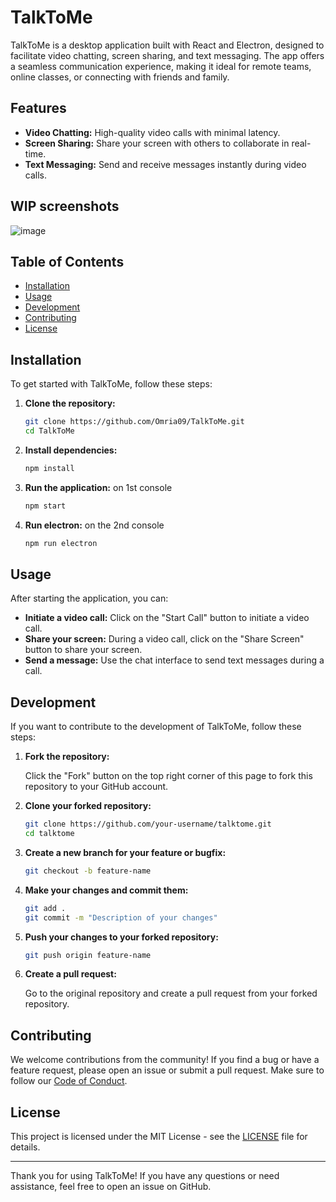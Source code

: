 # TalkToMe

TalkToMe is a desktop application built with React and Electron, designed to facilitate video chatting, screen sharing, and text messaging. The app offers a seamless communication experience, making it ideal for remote teams, online classes, or connecting with friends and family.

## Features

- **Video Chatting:** High-quality video calls with minimal latency.
- **Screen Sharing:** Share your screen with others to collaborate in real-time.
- **Text Messaging:** Send and receive messages instantly during video calls.


## WIP screenshots
![image](https://github.com/user-attachments/assets/d1f1fde3-91ec-4601-a549-148a81d88240)


## Table of Contents

- [Installation](#installation)
- [Usage](#usage)
- [Development](#development)
- [Contributing](#contributing)
- [License](#license)

## Installation

To get started with TalkToMe, follow these steps:

1. **Clone the repository:**

    ```bash
    git clone https://github.com/Omria09/TalkToMe.git
    cd TalkToMe
    ```

2. **Install dependencies:**

    ```bash
    npm install
    ```

3. **Run the application:**
on 1st console 
    ```bash
    npm start
    ```
4. **Run electron:**
on the 2nd console 
    ```bash
    npm run electron
    ```
## Usage

After starting the application, you can:

- **Initiate a video call:** Click on the "Start Call" button to initiate a video call.
- **Share your screen:** During a video call, click on the "Share Screen" button to share your screen.
- **Send a message:** Use the chat interface to send text messages during a call.

## Development

If you want to contribute to the development of TalkToMe, follow these steps:

1. **Fork the repository:**

    Click the "Fork" button on the top right corner of this page to fork this repository to your GitHub account.

2. **Clone your forked repository:**

    ```bash
    git clone https://github.com/your-username/talktome.git
    cd talktome
    ```

3. **Create a new branch for your feature or bugfix:**

    ```bash
    git checkout -b feature-name
    ```

4. **Make your changes and commit them:**

    ```bash
    git add .
    git commit -m "Description of your changes"
    ```

5. **Push your changes to your forked repository:**

    ```bash
    git push origin feature-name
    ```

6. **Create a pull request:**

    Go to the original repository and create a pull request from your forked repository.

## Contributing

We welcome contributions from the community! If you find a bug or have a feature request, please open an issue or submit a pull request. Make sure to follow our [Code of Conduct](CODE_OF_CONDUCT.md).

## License

This project is licensed under the MIT License - see the [LICENSE](LICENSE) file for details.

---

Thank you for using TalkToMe! If you have any questions or need assistance, feel free to open an issue on GitHub.
